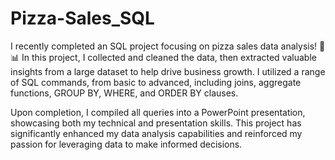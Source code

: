 # Pizza-Sales_SQL
I recently completed an SQL project focusing on pizza sales data analysis! 🍕📊 In this project, I collected and cleaned the data, then extracted valuable insights from a large dataset to help drive business growth. I utilized a range of SQL commands, from basic to advanced, including joins, aggregate functions, GROUP BY, WHERE, and ORDER BY clauses.

Upon completion, I compiled all queries into a PowerPoint presentation, showcasing both my technical and presentation skills. This project has significantly enhanced my data analysis capabilities and reinforced my passion for leveraging data to make informed decisions.
